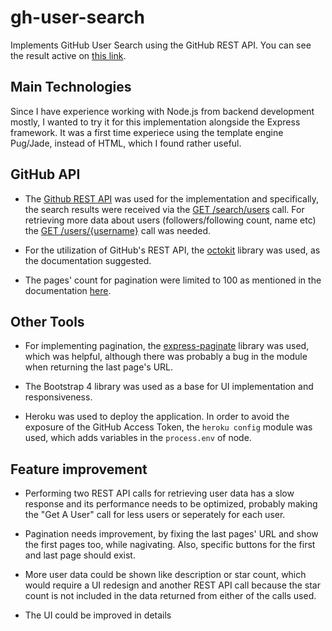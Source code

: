 # gh-user-search

Implements GitHub User Search using the GitHub REST API. You can see the result active on [this link](https://ghusersearch-kordaris.herokuapp.com/).


## Main Technologies

Since I have experience working with Node.js from backend development mostly, I wanted to try it for this implementation alongside the Express framework. It was a first time experiece using the template engine Pug/Jade, instead of HTML, which I found rather useful.


## GitHub API

* The [Github REST API](https://docs.github.com/en/rest) was used for the implementation and specifically, the search results were received via the [GET /search/users](https://docs.github.com/en/rest/reference/search#search-users) call. For retrieving more data about users (followers/following count, name etc) the [GET /users/{username}](https://docs.github.com/en/rest/reference/users#get-a-user) call was needed. 

* For the utilization of GitHub's REST API, the [octokit](https://github.com/octokit/core.js#readme) library was used, as the documentation suggested.

* The pages' count for pagination were limited to 100 as mentioned in the documentation [here](https://developer.github.com/v3/#pagination).


## Other Tools

* For implementing pagination, the [express-paginate](https://github.com/expressjs/express-paginate) library was used, which was helpful, although there was probably a bug in the module when returning the last page's URL.

* The Bootstrap 4 library was used as a base for UI implementation and responsiveness.

* Heroku was used to deploy the application. In order to avoid the exposure of the GitHub Access Token, the `heroku config` module was used, which adds variables in the `process.env` of node.


## Feature improvement

* Performing two REST API calls for retrieving user data has a slow response and its performance needs to be optimized, probably making the "Get A User" call for less users or seperately for each user.

* Pagination needs improvement, by fixing the last pages' URL and show the first pages too, while nagivating. Also, specific buttons for the first and last page should exist.

* More user data could be shown like description or star count, which would require a UI redesign and another REST API call because the star count is not included in the data returned from either of the calls used.

* The UI could be improved in details
